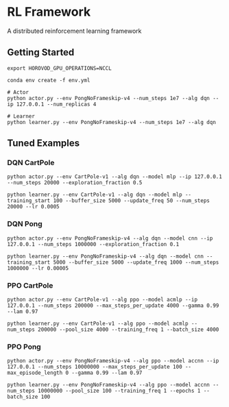 # RL Framework

A distributed reinforcement learning framework

## Getting Started

```shell script
export HOROVOD_GPU_OPERATIONS=NCCL

conda env create -f env.yml

# Actor
python actor.py --env PongNoFrameskip-v4 --num_steps 1e7 --alg dqn --ip 127.0.0.1 --num_replicas 4

# Learner
python learner.py --env PongNoFrameskip-v4 --num_steps 1e7 --alg dqn
```

## Tuned Examples

### DQN CartPole

```shell script
python actor.py --env CartPole-v1 --alg dqn --model mlp --ip 127.0.0.1 --num_steps 20000 --exploration_fraction 0.5

python learner.py --env CartPole-v1 --alg dqn --model mlp --training_start 100 --buffer_size 5000 --update_freq 50 --num_steps 20000 --lr 0.0005
```

### DQN Pong

```shell script
python actor.py --env PongNoFrameskip-v4 --alg dqn --model cnn --ip 127.0.0.1 --num_steps 1000000 --exploration_fraction 0.1

python learner.py --env PongNoFrameskip-v4 --alg dqn --model cnn --training_start 5000 --buffer_size 5000 --update_freq 1000 --num_steps 1000000 --lr 0.00005
```

### PPO CartPole

```shell script
python actor.py --env CartPole-v1 --alg ppo --model acmlp --ip 127.0.0.1 --num_steps 200000 --max_steps_per_update 4000 --gamma 0.99 --lam 0.97

python learner.py --env CartPole-v1 --alg ppo --model acmlp --num_steps 200000 --pool_size 4000 --training_freq 1 --batch_size 4000
```

### PPO Pong

```shell script
python actor.py --env PongNoFrameskip-v4 --alg ppo --model accnn --ip 127.0.0.1 --num_steps 10000000 --max_steps_per_update 100 --max_episode_length 0 --gamma 0.99 --lam 0.97

python learner.py --env PongNoFrameskip-v4 --alg ppo --model accnn --num_steps 10000000 --pool_size 100 --training_freq 1 --epochs 1 --batch_size 100
```